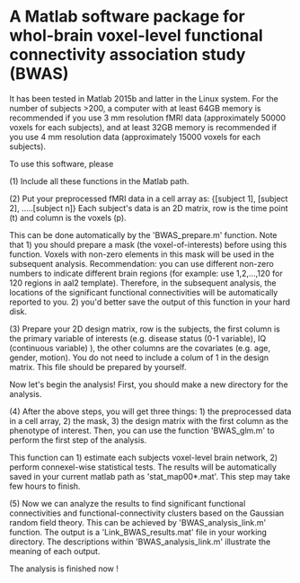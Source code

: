 # A Matlab software package for whol-brain voxel-level functional connectivity association study (BWAS)

It has been tested in Matlab 2015b and latter in the Linux system. For the number of subjects >200, a computer with at least 64GB memory is recommended if you use 3 mm resolution fMRI data (approximately 50000 voxels for each subjects), and at least 32GB memory is recommended if you use 4 mm resolution data (approximately 15000 voxels for each subjects).

To use this software, please

(1) Include all these functions in the Matlab path.

(2) Put your preprocessed fMRI data in a cell array as:
      {[subject 1], [subject 2], .....[subject n]}
    Each subject's data is an 2D matrix, row is the time point (t) and column is the voxels (p).

This can be done automatically by the 'BWAS_prepare.m' function. Note that 1) you should prepare a mask (the voxel-of-interests)         before using this function. Voxels with non-zero elements in this mask will be used in the subsequent analysis. Recommendation: you     can use different non-zero numbers to indicate different brain regions (for example: use 1,2,...,120 for 120 regions in aal2 
template). Therefore, in the subsequent analysis, the locations of the significant functional connectivities will be automatically       reported to you.
2) you'd better save the output of this function in your hard disk.


(3) Prepare your 2D design matrix, row is the subjects, the first column is the primary variable of interests (e.g. disease status (0-1 variable), IQ (continuous variable) ), the other columns are the covariates (e.g. age, gender, motion). You do not need to include a     colum of 1 in the design matrix.
This file should be prepared by yourself.

Now let's begin the analysis! First, you should make a new directory for the analysis.

(4) After the above steps, you will get three things: 1) the preprocessed data in a cell array, 2) the mask, 3) the design matrix with the first column as the phenotype of interest. Then, you can use the function 'BWAS_glm.m'  to perform the first step of the analysis. 

This function can 1) estimate each subjects voxel-level brain network, 2) perform connexel-wise statistical tests. The results will     be automatically saved in your current matlab path as 'stat_map00*.mat'. This step may take few hours to finish.

(5) Now we can analyze the results to find significant functional connectivities and functional-connectivity clusters based on the  Gaussian random field theory. This can be achieved by 'BWAS_analysis_link.m' function. The output is a 'Link_BWAS_results.mat' file in your working directory. The descriptions within 'BWAS_analysis_link.m' illustrate the meaning of each output.

The analysis is finished now !



